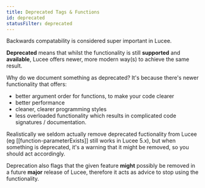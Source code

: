 ```yaml
---
title: Deprecated Tags & Functions
id: deprecated
statusFilter: deprecated
---
```


Backwards compatability is considered super important in Lucee.

**Deprecated** means that whilst the functionality is still **supported** and **available**, Lucee offers newer, more modern way(s) to achieve the same result.

Why do we document something as deprecated? It's because there's newer functionality that offers:

- better argument order for functions, to make your code clearer
- better performance
- cleaner, clearer programming styles
- less overloaded functionality which results in complicated code signatures / documentation.

Realistically we seldom actually remove deprecated fuctionality from Lucee (eg [[function-parameterExists]] still works in Lucee 5.x), but when something is deprecated, it's a warning that it might be removed, so you should act accordingly.

Deprecation also flags that the given feature **might** possibly be removed in a future **major** release of Lucee, therefore it acts as advice to stop using the functionality.